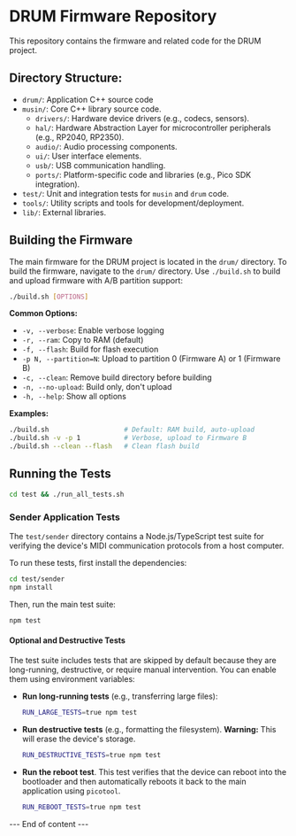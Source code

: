 # DRUM Firmware Repository

This repository contains the firmware and related code for the DRUM project.

## Directory Structure:
- `drum/`: Application C++ source code
- `musin/`: Core C++ library source code.
  - `drivers/`: Hardware device drivers (e.g., codecs, sensors).
  - `hal/`: Hardware Abstraction Layer for microcontroller peripherals (e.g., RP2040, RP2350).
  - `audio/`: Audio processing components.
  - `ui/`: User interface elements.
  - `usb/`: USB communication handling.
  - `ports/`: Platform-specific code and libraries (e.g., Pico SDK integration).
- `test/`: Unit and integration tests for `musin` and `drum` code.
- `tools/`: Utility scripts and tools for development/deployment.
- `lib/`: External libraries. 

## Building the Firmware

The main firmware for the DRUM project is located in the `drum/` directory. To build the firmware, navigate to the `drum/` directory.
Use `./build.sh` to build and upload firmware with A/B partition support:

```bash
./build.sh [OPTIONS]
```

**Common Options:**
- `-v, --verbose`: Enable verbose logging
- `-r, --ram`: Copy to RAM (default) 
- `-f, --flash`: Build for flash execution
- `-p N, --partition=N`: Upload to partition 0 (Firmware A) or 1 (Firmware B)
- `-c, --clean`: Remove build directory before building
- `-n, --no-upload`: Build only, don't upload
- `-h, --help`: Show all options

**Examples:**
```bash
./build.sh                   # Default: RAM build, auto-upload
./build.sh -v -p 1           # Verbose, upload to Firmware B
./build.sh --clean --flash   # Clean flash build
```

## Running the Tests

```bash
cd test && ./run_all_tests.sh
```

### Sender Application Tests

The `test/sender` directory contains a Node.js/TypeScript test suite for verifying the device's MIDI communication protocols from a host computer.

To run these tests, first install the dependencies:

```bash
cd test/sender
npm install
```

Then, run the main test suite:

```bash
npm test
```

#### Optional and Destructive Tests

The test suite includes tests that are skipped by default because they are long-running, destructive, or require manual intervention. You can enable them using environment variables:

-   **Run long-running tests** (e.g., transferring large files):
    ```bash
    RUN_LARGE_TESTS=true npm test
    ```

-   **Run destructive tests** (e.g., formatting the filesystem). **Warning:** This will erase the device's storage.
    ```bash
    RUN_DESTRUCTIVE_TESTS=true npm test
    ```

-   **Run the reboot test**. This test verifies that the device can reboot into the bootloader and then automatically reboots it back to the main application using `picotool`.
    ```bash
    RUN_REBOOT_TESTS=true npm test
    ```
--- End of content ---
